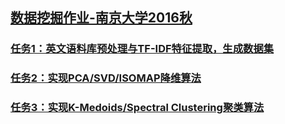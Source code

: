 ## [数据挖掘作业-南京大学2016秋](http://lamda.nju.edu.cn/yehj/DM16/dm16.html)

### [任务1：英文语料库预处理与TF-IDF特征提取，生成数据集](assignment1/Assignment1.pdf)

### [任务2：实现PCA/SVD/ISOMAP降维算法](assignment2/Assignment2.pdf)

### [任务3：实现K-Medoids/Spectral Clustering聚类算法](assignment3/Assignment3.pdf)